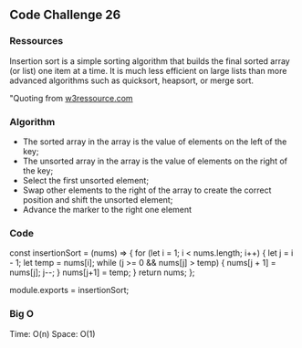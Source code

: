## Code Challenge 26

### Ressources

Insertion sort is a simple sorting algorithm that builds the final sorted array (or list) one item at a time. It is much less efficient on large lists than more advanced algorithms such as quicksort, heapsort, or merge sort.

"Quoting from [w3ressource.com](https://www.w3resource.com/javascript-exercises/searching-and-sorting-algorithm/searching-and-sorting-algorithm-exercise-4.php#:~:text=Insertion%20sort%20is%20a%20simple,%2C%20heapsort%2C%20or%20merge%20sort.)

### Algorithm

* The sorted array in the array is the value of elements on the left of the key;
* The unsorted array in the array is the value of elements on the right of the key;
* Select the first unsorted element;
* Swap other elements to the right of the array to create the correct position and shift the unsorted element;
* Advance the marker to the right one element

### Code

const insertionSort = (nums) => {
  for (let i = 1; i < nums.length; i++) {
    let j = i - 1;
    let temp = nums[i];
    while (j >= 0 && nums[j] > temp) {
      nums[j + 1] = nums[j];
      j--;
    }
    nums[j+1] = temp;
  }
  return nums;
};

module.exports = insertionSort;

### Big O

Time: O(n)
Space: O(1)
